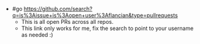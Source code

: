 - #go https://github.com/search?q=is%3Aissue+is%3Aopen+user%3Aflancian&type=pullrequests
  - This is all open PRs across all repos.
  - This link only works for me, fix the search to point to your username as needed :)
